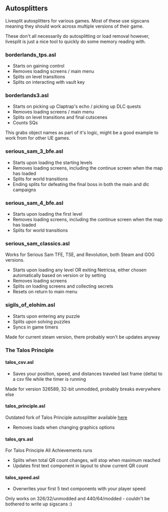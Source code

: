 ## Autosplitters
Livesplit autosplitters for various games.
Most of these use sigscans meaning they should work across multiple versions of their game.

These don't all necessarily do autosplitting or load removal however, livesplit is just a nice tool to quickly do some memory reading with.

### borderlands_tps.asl
- Starts on gaining control
- Removes loading screens / main menu
- Splits on level transitions
- Splits on interacting with vault key

### borderlands3.asl
- Starts on picking up Claptrap's echo / picking up DLC quests
- Removes loading screens / main menu
- Splits on level transitions and final cutscenes
- Counts SQs

This grabs object names as part of it's logic, might be a good example to work from for other UE games.

### serious_sam_3_bfe.asl
- Starts upon loading the starting levels
- Removes loading screens, including the continue screen when the map has loaded
- Splits for world transitions
- Ending splits for defeating the final boss in both the main and dlc campaigns

### serious_sam_4_bfe.asl
- Starts upon loading the first level
- Removes loading screens, including the continue screen when the map has loaded
- Splits for world transitions

### serious_sam_classics.asl
Works for Serious Sam TFE, TSE, and Revolution, both Steam and GOG versions.

- Starts upon loading any level OR exiting Netricsa, either chosen automatically based on version or by setting
- Removes loading screens
- Splits on loading screens and collecting secrets
- Resets on return to main menu

### sigils_of_elohim.asl
- Starts upon entering any puzzle
- Splits upon solving puzzles
- Syncs in game timers

Made for current steam version, there probably won't be updates anyway

### The Talos Principle
#### talos_csv.asl
- Saves your position, speed, and distances traveled last frame (delta) to a csv file while the timer is running

Made for version 326589, 32-bit unmodded, probably breaks everywhere else

#### talos_principle.asl
Outdated fork of Talos Principle autosplitter available [here](https://github.com/jbzdarkid/Autosplitters/blob/master/LiveSplit.TheTalosPrinciple.asl)
- Removes loads when changing graphics options

#### talos_qrs.asl
For Talos Principle All Achievements runs
- Splits when total QR count changes, will stop when maximum reached
- Updates first text component in layout to show current QR count

#### talos_speed.asl
- Overwrites your first 5 text components with your player speed

Only works on 326/32/unmodded and 440/64/modded - couldn't be bothered to write up sigscans :)
